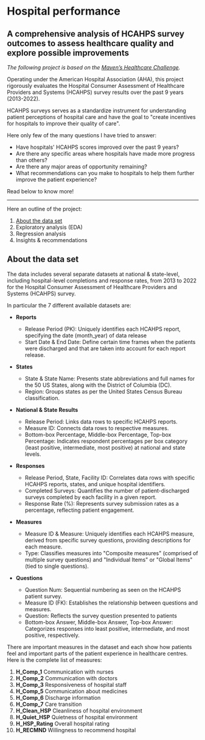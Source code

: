 # Hospital performance

## A comprehensive analysis of HCAHPS survey outcomes to assess healthcare quality and explore possible improvements

*The following project is based on the [Maven’s Healthcare Challenge](https://mavenanalytics.io/challenges/maven-healthcare-challenge/26).*

Operating under the American Hospital Association (AHA), this project rigorously evaluates the Hospital Consumer Assessment of Healthcare Providers and Systems (HCAHPS) survey results over the past 9 years (2013-2022).

HCAHPS surveys serves as a standardize instrument for understanding patient perceptions of hospital care  and have the goal to "create incentives for hospitals to improve their quality of care".

Here only few of the many questions I have tried to answer:

* Have hospitals' HCAHPS scores improved over the past 9 years?
* Are there any specific areas where hospitals have made more progress than others?
* Are there any major areas of opportunity remaining?
* What recommendations can you make to hospitals to help them further improve the patient experience?

Read below to know more!

---------------------------------

Here an outline of the project:

1) [About the data set](#dataset)
2) Exploratory analysis (EDA)
3) Regression analysis
4) Insights & recommendations


## About the data set <a name="dataset"></a>
The data includes several separate datasets at national & state-level, including hospital-level completions and response rates, from 2013 to 2022 for the Hospital Consumer Assessment of Healthcare Providers and Systems (HCAHPS) survey. 

In particular the 7 different available datasets are:
*  **Reports**
    - Release Period (PK): Uniquely identifies each HCAHPS report, specifying the date (month_year) of data release
    - Start Date & End Date: Define certain time frames when the patients were discharged and that are taken into account for each report release.

* **States**
    - State & State Name: Presents state abbreviations and full names for the 50 US States, along with the District of Columbia (DC).
    * Region: Groups states as per the United States Census Bureau classification.

* **National & State Results** 
    - Release Period: Links data rows to specific HCAHPS reports.
    - Measure ID: Connects data rows to respective measures.
    - Bottom-box Percentage, Middle-box Percentage, Top-box Percentage: Indicates respondent percentages per box category (least positive, intermediate, most positive) at national and state levels.

* **Responses**
    - Release Period, State, Facility ID: Correlates data rows with specific HCAHPS reports, states, and unique hospital identifiers.
    - Completed Surveys: Quantifies the number of patient-discharged surveys completed by each facility in a given report.
    - Response Rate (%): Represents survey submission rates as a percentage, reflecting patient engagement.

* **Measures**
    - Measure ID & Measure: Uniquely identifies each HCAHPS measure, derived from specific survey questions, providing descriptions for each measure.
    - Type: Classifies measures into "Composite measures" (comprised of multiple survey questions) and "Individual Items" or "Global Items" (tied to single questions).

* **Questions**
    - Question Num: Sequential numbering as seen on the HCAHPS patient survey.
    - Measure ID (FK): Establishes the relationship between questions and measures.
    - Question: Reflects the survey question presented to patients
    - Bottom-box Answer, Middle-box Answer, Top-box Answer: Categorizes responses into least positive, intermediate, and most positive, respectively.


There are important measures in the dataset and each show how patients feel and important parts of the patient experience in healthcare centres. Here is the complete list of measures:

1) **H_Comp_1** Communication with nurses
2) **H_Comp_2** Communication with doctors
3) **H_Comp_3** Responsiveness of hospital staff
4) **H_Comp_5** Communication about medicines
5) **H_Comp_6** Discharge information
6) **H_Comp_7** Care transition
7) **H_Clean_HSP** Cleanliness of hospital environment
8) **H_Quiet_HSP** Quietness of hospital environment
9) **H_HSP_Rating** Overall hospital rating
10) **H_RECMND** Willingness to recommend hospital